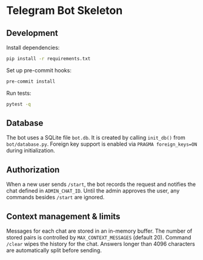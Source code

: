 # Telegram Bot Skeleton

## Development

Install dependencies:

```bash
pip install -r requirements.txt
```

Set up pre-commit hooks:

```bash
pre-commit install
```

Run tests:

```bash
pytest -q
```

## Database

The bot uses a SQLite file `bot.db`. It is created by calling `init_db()` from
`bot/database.py`. Foreign key support is enabled via
`PRAGMA foreign_keys=ON` during initialization.

## Authorization

When a new user sends `/start`, the bot records the request and notifies the chat defined in `ADMIN_CHAT_ID`. Until the admin approves the user, any commands besides `/start` are ignored.

## Context management & limits

Messages for each chat are stored in an in-memory buffer. The number of stored pairs is controlled by `MAX_CONTEXT_MESSAGES` (default 20). Command `/clear` wipes the history for the chat. Answers longer than 4096 characters are automatically split before sending.

